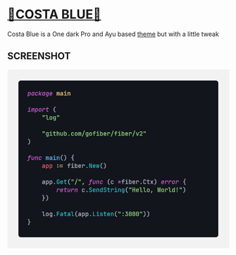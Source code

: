 # [🌊COSTA BLUE🌊](https://marketplace.visualstudio.com/items?itemName=MaximoTorteroloAmbrosini.costa-blue)

Costa Blue is a One dark Pro and Ayu based [theme](https://marketplace.visualstudio.com/search?target=VSCode&category=Themes&sortBy=Installs) but with a little tweak

## SCREENSHOT

![Screenshot](./img/Golang.png)

